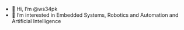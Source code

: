 - 👋 Hi, I’m @ws34pk
- 👀 I’m interested in Embedded Systems, Robotics and Automation and Artificial Intelligence 

